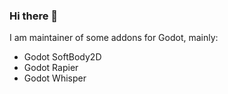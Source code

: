 ### Hi there 👋

I am maintainer of some addons for Godot, mainly:
- Godot SoftBody2D
- Godot Rapier
- Godot Whisper
